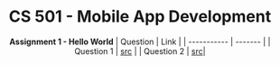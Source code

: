 <div align="center">

# CS 501 - Mobile App Development

**Assignment 1 - Hello World**
| Question    | Link    |
| ----------- | ------- |
| Question 1  | [src](https://github.com/Alan0893/CS501-Hello-World/tree/main/HelloWorld) |
| Question 2  | [src](https://github.com/Alan0893/CS501-Hello-World/tree/main/HelloWorldButton)|

</div>

